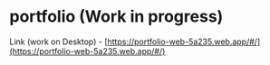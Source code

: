 # portfolio (Work in progress)

Link (work on Desktop) - [https://portfolio-web-5a235.web.app/#/](https://portfolio-web-5a235.web.app/#/)

